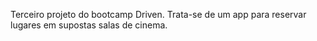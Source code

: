 Terceiro projeto do bootcamp Driven. Trata-se de um app para reservar lugares em supostas salas de cinema.
